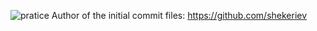 ![pratice](https://user-images.githubusercontent.com/33317612/185958612-42303074-8d30-42e5-b15f-1c5ca9e0de90.JPG) 
Author of the initial commit files: https://github.com/shekeriev 
